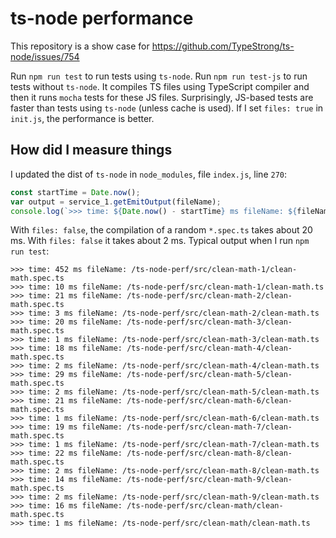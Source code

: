 # ts-node performance

This repository is a show case for https://github.com/TypeStrong/ts-node/issues/754

Run `npm run test` to run tests using `ts-node`. Run `npm run test-js` to run tests without `ts-node`. It compiles TS files using TypeScript compiler and then it runs `mocha` tests for these JS files. Surprisingly, JS-based tests are faster than tests using `ts-node` (unless cache is used). If I set `files: true` in `init.js`, the performance is better. 

## How did I measure things

I updated the dist of `ts-node` in `node_modules`, file `index.js`, line `270`:

```javascript
const startTime = Date.now();
var output = service_1.getEmitOutput(fileName);
console.log(`>>> time: ${Date.now() - startTime} ms fileName: ${fileName}`);
``` 

With `files: false`, the compilation of a random `*.spec.ts` takes about 20 ms. With `files: false` it takes about 2 ms. Typical output when I run `npm run test`:

```
>>> time: 452 ms fileName: /ts-node-perf/src/clean-math-1/clean-math.spec.ts
>>> time: 10 ms fileName: /ts-node-perf/src/clean-math-1/clean-math.ts
>>> time: 21 ms fileName: /ts-node-perf/src/clean-math-2/clean-math.spec.ts
>>> time: 3 ms fileName: /ts-node-perf/src/clean-math-2/clean-math.ts
>>> time: 20 ms fileName: /ts-node-perf/src/clean-math-3/clean-math.spec.ts
>>> time: 1 ms fileName: /ts-node-perf/src/clean-math-3/clean-math.ts
>>> time: 18 ms fileName: /ts-node-perf/src/clean-math-4/clean-math.spec.ts
>>> time: 2 ms fileName: /ts-node-perf/src/clean-math-4/clean-math.ts
>>> time: 29 ms fileName: /ts-node-perf/src/clean-math-5/clean-math.spec.ts
>>> time: 2 ms fileName: /ts-node-perf/src/clean-math-5/clean-math.ts
>>> time: 21 ms fileName: /ts-node-perf/src/clean-math-6/clean-math.spec.ts
>>> time: 1 ms fileName: /ts-node-perf/src/clean-math-6/clean-math.ts
>>> time: 19 ms fileName: /ts-node-perf/src/clean-math-7/clean-math.spec.ts
>>> time: 1 ms fileName: /ts-node-perf/src/clean-math-7/clean-math.ts
>>> time: 22 ms fileName: /ts-node-perf/src/clean-math-8/clean-math.spec.ts
>>> time: 2 ms fileName: /ts-node-perf/src/clean-math-8/clean-math.ts
>>> time: 14 ms fileName: /ts-node-perf/src/clean-math-9/clean-math.spec.ts
>>> time: 2 ms fileName: /ts-node-perf/src/clean-math-9/clean-math.ts
>>> time: 16 ms fileName: /ts-node-perf/src/clean-math/clean-math.spec.ts
>>> time: 1 ms fileName: /ts-node-perf/src/clean-math/clean-math.ts
```
